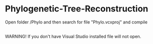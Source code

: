 # Phylogenetic-Tree-Reconstruction

Open folder /Phylo and then search for file "Phylo.vcxproj" and compile

<br>WARNING! If you don't have Visual Studio installed file will not open.
